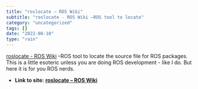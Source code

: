 ```yaml
---
title: "roslocate – ROS Wiki"
subtitle: "roslocate - ROS Wiki –ROS tool to locate"
category: "uncategorized"
tags: []
date: "2022-08-10"
type: "rain"
---
```

[ roslocate - ROS Wiki](< http://wiki.ros.org/roslocate>) –ROS tool to locate
the source file for ROS packages. This is a little esoteric unless you are
doing ROS development - like I do. But here it is for you ROS nerds.


* **Link to site:** **[roslocate – ROS Wiki](None)**
